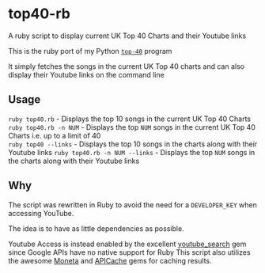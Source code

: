 # top40-rb
A ruby script to display current UK Top 40 Charts and their Youtube links

This is the ruby port of my Python [`top-40`](https://github.com/kevgathuku/top40) program 

It simply fetches the songs in the current UK Top 40 charts and can also display their Youtube links on the command line


## Usage

`ruby top40.rb`                  - Displays the top 10 songs in the current UK Top 40 Charts  
`ruby top40.rb -n NUM`           - Displays the top `NUM` songs in the current UK Top 40 Charts
                                   i.e. up to a limit of 40  
`ruby top40 --links`   - Displays the top 10 songs in the charts along with their Youtube links 
`ruby top40.rb -n NUM --links`   - Displays the top `NUM` songs in the charts along with their Youtube links  

## Why 

The script was rewritten in Ruby to avoid the need for a `DEVELOPER_KEY` when accessing YouTube.

The idea is to have as little dependencies as possible.

Youtube Access is instead enabled by the excellent [youtube_search](https://rubygems.org/gems/youtube_search) gem
since Google APIs have no native support for Ruby
This script also utilizes the awesome [Moneta](https://rubygems.org/gems/moneta) and [APICache](https://rubygems.org/gems/api_cache) gems for caching results.
